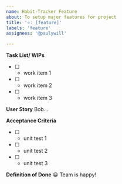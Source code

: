 ```yaml
---
name: Habit-Tracker Feature
about: To setup major features for project
title: '⭐: [feature]'
labels: 'feature'
assignees: '@paulywill'

---
```

**Task List/ WIPs**
- [ ] - work item 1
- [ ] - work item 2
- [ ] - work item 3

**User Story**
Bob...

**Acceptance Criteria**
- [ ] - unit test 1
- [ ] - unit test 2
- [ ] - unit test 3

**Definition of Done**
😀 Team is happy!
